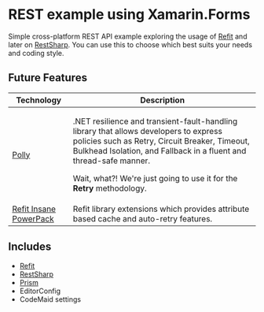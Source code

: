 # REST example using Xamarin.Forms

Simple cross-platform REST API example exploring the usage of [Refit](https://github.com/reactiveui/refit) and later on [RestSharp](http://restsharp.org/). You can use this to choose which best suits your needs and coding style.

## Future Features
| Technology | Description |
|---|---|
| [Polly](https://github.com/App-vNext/Polly) | <p>.NET resilience and transient-fault-handling library that allows developers to express policies such as Retry, Circuit Breaker, Timeout, Bulkhead Isolation, and Fallback in a fluent and thread-safe manner.<p/><p>Wait, what?!  We're just going to use it for the **Retry** methodology. </p> |
| [Refit Insane PowerPack](https://github.com/thefex/Refit.Insane.PowerPack) | Refit library extensions which provides attribute based cache and auto-retry features. |


## Includes
* [Refit](https://github.com/reactiveui/refit)
* [RestSharp](http://restsharp.org/)
* [Prism](https://github.com/PrismLibrary/Prism)
* EditorConfig
* CodeMaid settings

